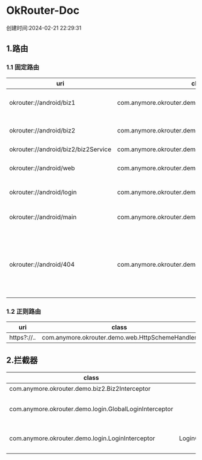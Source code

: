 # OkRouter-Doc
创建时间:2024-02-21 22:29:31
## 1.路由
### 1.1 固定路由
|uri|class|type|interceptors|desc|
|----|----|----|----|----|
|okrouter://android/biz1|com.anymore.okrouter.demo.biz1.Biz1Activity|ACTIVITY||Biz1主页面|
|okrouter://android/biz2|com.anymore.okrouter.demo.biz2.Biz2Activity|ACTIVITY|com.anymore.okrouter.demo.login.LoginInterceptor->com.anymore.okrouter.demo.biz2.Biz2Interceptor|Biz2主页面|
|okrouter://android/biz2/biz2Service|com.anymore.okrouter.demo.biz2.Biz2Service|SERVICE|||
|okrouter://android/web|com.anymore.okrouter.demo.web.WebActivity|ACTIVITY||通用web容器|
|okrouter://android/login|com.anymore.okrouter.demo.login.LoginActivity|ACTIVITY||登录页面|
|okrouter://android/main|com.anymore.okrouter.demo.app.MainActivity|ACTIVITY||应用主界面|
|okrouter://android/404|com.anymore.okrouter.demo.app.RouterNotFoundActivity|ACTIVITY||没有找到匹配路由的落地页面|
### 1.2 正则路由
|uri|class|type|interceptors|desc|
|----|----|----|----|----|
|https?://.*.*|com.anymore.okrouter.demo.web.HttpSchemeHandler|HANDLER|||
## 2.拦截器
|class|alias|priority|global|singleton|desc|
|----|----|----|----|----|----|
|com.anymore.okrouter.demo.biz2.Biz2Interceptor||0|false|false|Biz2Interceptor 测试|
|com.anymore.okrouter.demo.login.GlobalLoginInterceptor||0|true|true|全局登录拦截器，通过‘extra_check_login’来设置是否检查登录状态|
|com.anymore.okrouter.demo.login.LoginInterceptor|LoginCheckInterceptor|-2147483648|false|true|局部登录拦截器，通过注解设置到路由目标上面|
